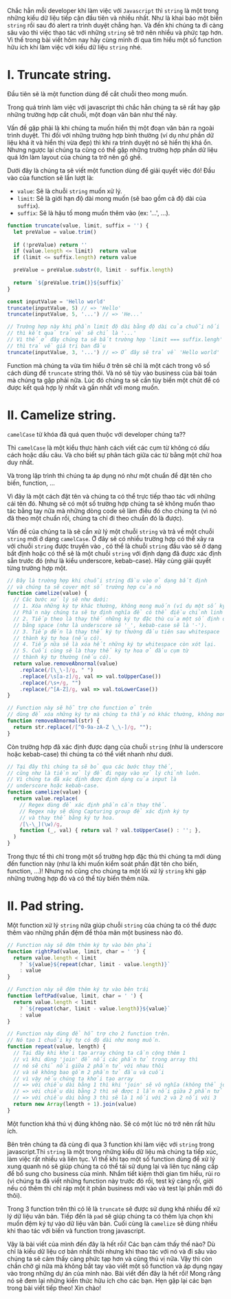 Chắc hẳn mỗi developer khi làm việc với `Javascript` thì  `string` là một trong những kiểu dữ liệu tiếp cận đầu tiên và nhiều nhất. Như là khai báo một biến `string` rồi sau đó alert ra trình duyệt chẳng hạn. Và đến khi chúng ta đi càng sâu vào thì việc thao tác với những `string` sẽ trở nên nhiều và phức tạp hơn. Vì thế trong bài viết hôm nay hãy cùng mình đi qua tìm hiểu một số function hữu ích khi làm việc với kiểu dữ liệu `string` nhé.

# I. Truncate string.
Đầu tiên sẽ là một function dùng để cắt chuỗi theo mong muốn.

Trong quá trình làm việc với javascript thì chắc hẳn chúng ta sẽ rất hay gặp những trường hợp cắt chuỗi, một đoạn văn bản như thế này.

Vấn đề gặp phải là khi chúng ta muốn hiển thị một đoạn văn bản ra ngoài trình duyệt. Thì đối với những trường hợp bình thường (ví dụ như phần dữ liệu khá ít và hiển thị vừa đẹp) thì khi ra trình duyệt nó sẽ hiển thị khá ổn. Nhưng ngược lại chúng ta cũng có thế gặp những trường hợp phần dữ liệu quá lớn làm layout của chúng ta trở nên gồ ghề.

Dưới đây là chúng ta sẽ viết một function dùng để giải quyết việc đó! Đầu vào của function sẽ lần lượt là:
- `value`: Sẽ là chuỗi `string` muốn xử lý.
- `limit`:  Sẽ là giới hạn độ dài mong muốn (sẽ bao gồm cả độ dài của `suffix`).
- `suffix`: Sẽ là hậu tố mong muốn thêm vào (ex: '...', ...).


```javascript
function truncate(value, limit, suffix = '') {
  let preValue = value.trim()
  
  if (!preValue) return ''
  if (value.length <= limit)  return value
  if (limit <= suffix.length) return value

  preValue = preValue.substr(0, limit - suffix.length)
  
  return `${preValue.trim()}${suffix}`
}

const inputValue = 'Hello world'
truncate(inputValue, 5) // => 'Hello'
truncate(inputValue, 5, '...') // => 'He...'

// Trường hợp này khi phần limit độ dài bằng độ dài của chuỗi nối
// thì kết quả trả về sẽ chỉ là '...'
// Vì thế ở đây chúng ta sẽ bắt trường hợp 'limit === suffix.lengh'
// thì trả về giá trị ban đầu
truncate(inputValue, 3, '...') // => Ở đây sẽ trả về 'Hello world'  '...'
```

Function mà chúng ta vừa tìm hiểu ở trên sẽ chỉ là một cách trong vô số cách dùng để `truncate` string thôi. Và nó sẽ tùy vào business của bài toán mà chúng ta gặp phải nữa. Lúc đó chúng ta sẽ cần tùy biến một chút để có được kết quả hợp lý nhất và gần nhất với mong muốn.
# II. Camelize string.
`camelCase` từ khóa đã quá quen thuộc với developer chúng ta??

Thì `camelCase` là một kiểu thực hành cách viết các cụm từ không có dấu cách hoặc dấu câu. Và cho biết sự phân tách giữa các từ bằng một chữ hoa duy nhất.

Và trong lập trình thì chúng ta áp dụng nó như một chuẩn để đặt tên cho biến, function, ...

Vì đây là một cách đặt tên và chúng ta có thể trực tiếp thao tác với những cái tên đó. Nhưng sẽ có một số trường hợp chúng ta sẽ không muốn thao tác bằng tay nữa mà những dòng code sẽ làm điều đó cho chúng ta (vì nó đã theo một chuẩn rồi, chúng ta chỉ đi theo chuẩn đó là được).

Vấn đề của chúng ta là sẽ cần xử lý một chuỗi `string` và trả về một chuỗi `string` mới ở dạng `camelCase`. Ở đây sẽ có nhiều trường hợp có thể xảy ra với chuỗi `string` được truyền vào , có thể là chuỗi `string` đầu vào sẽ ở dạng bất định hoặc có thể sẽ là một chuỗi `string` với định dạng đã được xác định sẵn trước đó (như là kiểu underscore, kebab-case). Hãy cùng giải quyết từng trường hợp một.
```javascript
// Đây là trường hợp khi chuỗi string đầu vào ở dạng bất định
// và chúng ta sẽ cover một số trường hợp của nó
function camelize(value) {
  // Các bước xử lý sẽ như dưới:
  // 1. Xóa những ký tự khác thường, không mong muốn (ví dụ một số ký tự đặc biệt).
  // Phần này chúng ta sẽ tự định nghĩa để có thể điều chỉnh linh hoạt.
  // 2. Tiếp theo là thay thế những ký tự đặc thù của một số định dạng cơ bản
  // bằng space (như là underscore sẽ '_', kebab-case sẽ là '-').
  // 3. Tiếp đến là thay thế ký tự thường đầu tiên sau whitespace
  // thành ký tự hoa (nếu có).
  // 4. Tiếp nữa sẽ là xóa hết những ký tự whitespace còn xót lại.
  // 5. Cuối cùng sẽ là thay thế ký tự hoa ở đầu cụm từ
  // thành ký tự thường (nếu có).
  return value.removeAbnormal(value)
    .replace(/[\_\-]/g, " ")
    .replace(/\s[a-z]/g, val => val.toUpperCase())
    .replace(/\s+/g, "")
    .replace(/^[A-Z]/g, val => val.toLowerCase())
}

// Function này sẽ hỗ trợ cho function ở trên
// dùng để xóa những ký tự mà chúng ta thấy nó khác thường, không mong muốn.
function removeAbnormal(str) {
  return str.replace(/[^0-9a-zA-Z \_\-]/g, "");
}
```
Còn trường hợp đã xác định được dạng của chuỗi `string` (như là underscore hoặc kebab-case) thì chúng ta có thể viết nhanh như dưới.
```javascript
// Tại đây thì chúng ta sẽ bỏ qua các bước thay thế,
// cũng như là tiền xử lý để đi ngay vào xử lý chỉnh luôn.
// Vì chúng ta đã xác định được định dạng của input là
// underscore hoặc kebab-case.
function camelize(value) {
  return value.replace(
    // Regex dùng để xác định phần cần thay thế.
    // Regex này sẽ dùng Capturing group để xác định ký tự
    // và thay thế bằng ký tự hoa.
    /[\-\_](\w)/g, 
    function (_, val) { return val ? val.toUpperCase() : ''; },
  )
}
```
Trong thực tế thì chỉ trong một số trường hợp đặc thù thì chúng ta mới dùng đến function này (như là khi muốn kiểm soát phần đặt tên cho biến, function, ...)! Nhưng nó cũng cho chúng ta một lối xử lý `string` khi gặp những trường hợp đó và có thể tùy biến thêm nữa.
# II. Pad string.
Một function xử lý `string` nữa giúp chuỗi `string` của chúng ta có thể được thêm vào những phần đệm để thỏa mãn một business nào đó.
```javascript
// Function này sẽ đệm thêm ký tự vào bên phải
function rightPad(value, limit, char = ' ') {
  return value.length < limit
    ? `${value}${repeat(char, limit - value.length)}`
    : value
}

// Function này sẽ đệm thêm ký tự vào bên trái
function leftPad(value, limit, char = ' ') {
  return value.length < limit
    ? `${repeat(char, limit - value.length)}${value}`
    : value
}

// Function này dùng để hỗ trợ cho 2 function trên.
// Nó tạo 1 chuỗi ký tự có độ dài như mong muốn.
function repeat(value, length) {
  // Tại đây khi khởi tạo array chúng ta cần cộng thêm 1
  // vì khi dùng 'join' để nối các phần tử trong array thì
  // nó sẽ chỉ nối giữa 2 phần tử với nhau thôi
  // và sẽ không bao gồm 2 phần tử đầu và cuối
  // vì vậy nếu chúng ta khởi tạo array
  // => với chiều dài bằng 1 thì khi 'join' sẽ vô nghĩa (không thể join chính nó)
  // => với chiều dài bằng 2 thì sẽ được 1 lần nối giữa 2 phần tử 1 và 2
  // => với chiều dài bằng 3 thì sẽ là 1 nối với 2 và 2 nối với 3
  return new Array(length + 1).join(value)
}
```
Một function khá thú vị đúng không nào. Sẽ có một lúc nó trở nên rất hữu ích.

Bên trên chúng ta đã cùng đi qua 3 function khi làm việc với `string` trong javascript.Thì `string` là một trong những kiểu dữ liệu mà chúng ta tiếp xúc, làm việc rất nhiều và liên tục. Vì thế khi tạo một số function dùng để xử lý xung quanh nó sẽ giúp chúng ta có thể tái sử dụng lại và liên tục nâng cấp để bổ sung cho business của mình. Nhắm tiết kiệm thời gian tìm hiểu, rủi ro (vì chúng ta đã viết những function này trước đó rồi, test kỹ càng rồi, giời nếu có thêm thì chỉ ráp một ít phần business mới vào và test lại phần mới đó thôi).

Trong 3 function trên thì có lẽ là `truncate` sẽ được sử dụng khá nhiều để xử lý dữ liệu văn bản. Tiếp đến là `pad` sẽ giúp chúng ta có thêm lựa chọn khi muốn đệm ký tự vào dữ liệu văn bản. Cuối cùng là `camelize` sẽ dùng nhiều khi thao tác với biến và function trong javascript.

Vậy là bài viết của mình đến đây là hết rồi! Các bạn cảm thấy thế nào? Dù chỉ là kiểu dữ liệu cơ bản nhất thôi nhưng khi thao tác với nó và đi sâu vào chúng ta sẽ cảm thấy càng phức tạp hơn và cũng thú vị nữa. Vậy thì còn chần chờ gì nữa mà không bắt tay vào viết một số function và áp dụng ngay vào trong những dự án của mình nào. Bài viết đến đây là hết rồi! Mong rằng nó sẽ đem lại những kiến thức hữu ích cho các bạn. Hẹn gặp lại các bạn trong bài viết tiếp theo! Xin chào!